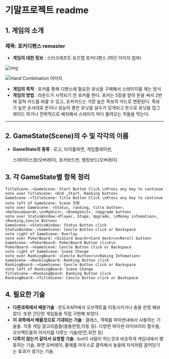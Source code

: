 # 기말프로젝트 readme

## 1. 게임의 소개

### 제목: 포커디펜스 remaster

* **게임의 대한 정보** : 스타크래프트 유즈맵 포커디펜스 (하단 이미지 첨부)

![img](https://i.ytimg.com/vi/RXk4Ao6LtC0/hqdefault.jpg)

![Hand Combination 이미지](https://www.7luck.com/common/images/contents/img_threecard2.jpg)

* **게임의 목적** : 포커를 통해 디펜스에 필요한 유닛을 구매해서 스테이지를 깨는 방식
* **게임의 방법** : 라운드가 시작되기 전 포커를 한다. 포커는 5장을 받아 돈을 써서 2번에 걸쳐 카드를 바꿀 수 있고, 조커카드는 가장 높은 족보의 카드로 변환된다. 족보가 높은 순서대로 돈이나 성능이 좋은 유닛을 살수가 있게되고 돈으로 유닛을 업그래이드 하거나 전략적으로 배치해서 스테이지 마다 몰려오는 적들을 막는다.

<hr/>

## 2. GameState(Scene)의 수 및 각각의 이름

* **GameState의 종류** : 로고, 타이틀화면, 게임플레이씬, 

  스테이터스창(오버레이), 포커보드씬, 랭킹보드(오버레이)

## 3. 각 GameState별 항목 정리

```sequence
TitleScene-->GameScene: Start Button Click \nPress any key to continue
note over TitleScene: <End ,Start, Ranking button>
GameScene-->TitleScene: Title Button Click \nPress any key to continue
note left of GameScene: Scene 전환
note over GameScene: <Status, ranking, title button>, <Defenceboard>,\n<MyUnit>, <EnemyUnit>, <Upgrade button>
note over StatusWindow:<Player, Stage, Upgrade, \nMoney infomation>, <Ranking,Cencle Button>
GameScene-->StatusWindow: Status Button click
StatusWindow-->GameScene: Cencle Button click or Backspace
note right of GameScene: Overlay
note over PokerBoard: <5x1Card board><Card deck>\n<Reroll button>
GameScene-->PokerBoard: PokerBoard Button click\n
PokerBoard-->GameScene: Cencle Button click or Backspace
note right of GameScene: Scene Change
note over RankingBoard: <Cencle Button>\n<Raking Infomation>
GameScene-->RankingBoard: Ranking Button click
RankingBoard-->GameScene: Cencle Button click or Backspace
note left of RankingBoard: Scene Change 
TitleScene-->RankingBoard: Ranking Button click
RankingBoard-->TitleScene: Cencle Button click or Backspace
```

## 4. 필요한 기술

* **다른과목에서 배운기술** : 윈도우API에서 오브젝트를 이동시키거나 충돌 판정 해보았다. 또한 간단한 게임들을 직접 구현해 보았다.
* **이 과목에서 배울것으로 기대되는 기술** : 클래스, 객체를 파이썬내에서 사용하는 기술들. 각종 게임 알고리즘들(충돌판정,이동 등).
  다양한 파이썬 라이브러리 함수들, 오브젝트들의 이미지를 다루는 기술(반전,회전 등)
* **다루지 않는거 같아서 요청할 기술** : bot이 사람이 하는것과 비슷하게 게임내에서 행동하는 기술, 
  화면 오버레이, 물체를 마우스로 클릭해서 놓을때 자석처럼 끌어당기는 효과가 생기는 기술.


















